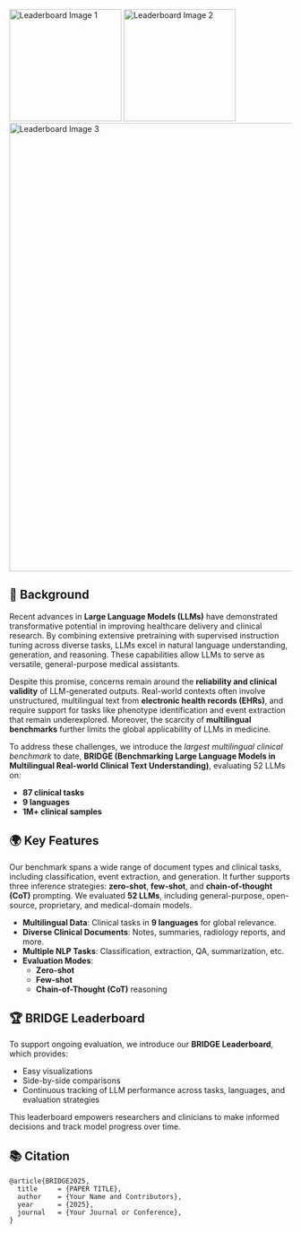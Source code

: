 <div>
  <img src="https://cdn-uploads.huggingface.co/production/uploads/67a040fb6934f9aa1c866f99/lsCIUxFkADB-Wf9cteeB4.png" alt="Leaderboard Image 1" width="200" />
  <img src="https://cdn-uploads.huggingface.co/production/uploads/67a040fb6934f9aa1c866f99/E-WF4uJB0GzplioJkWh5v.webp" alt="Leaderboard Image 2" width="200" />
  <img src="https://cdn-uploads.huggingface.co/production/uploads/67a040fb6934f9aa1c866f99/xQqbGXh0y6zIV78Cw6Vpq.png" alt="Leaderboard Image 3" width="800" />
</div>

<h2>📜 Background</h2>
<p>Recent advances in <strong>Large Language Models (LLMs)</strong> have demonstrated transformative potential in improving healthcare delivery and clinical research. By combining extensive pretraining with supervised instruction tuning across diverse tasks, LLMs excel in natural language understanding, generation, and reasoning. These capabilities allow LLMs to serve as versatile, general-purpose medical assistants.</p>
<p>Despite this promise, concerns remain around the <strong>reliability and clinical validity</strong> of LLM-generated outputs. Real-world contexts often involve unstructured, multilingual text from <strong>electronic health records (EHRs)</strong>, and require support for tasks like phenotype identification and event extraction that remain underexplored. Moreover, the scarcity of <strong>multilingual benchmarks</strong> further limits the global applicability of LLMs in medicine.</p>
<p>To address these challenges, we introduce the <em>largest multilingual clinical benchmark</em> to date, <strong>BRIDGE (Benchmarking Large Language Models in Multilingual Real-world Clinical Text Understanding)</strong>, evaluating 52 LLMs on:</p>
<ul>
  <li><strong>87 clinical tasks</strong></li>
  <li><strong>9 languages</strong></li>
  <li><strong>1M+ clinical samples</strong></li>
</ul>

<h2>🌍 Key Features</h2>
<p>Our benchmark spans a wide range of document types and clinical tasks, including classification, event extraction, and generation. It further supports three inference strategies: <strong>zero-shot</strong>, <strong>few-shot</strong>, and <strong>chain-of-thought (CoT)</strong> prompting. We evaluated <strong>52 LLMs</strong>, including general-purpose, open-source, proprietary, and medical-domain models.</p>
<ul>
  <li><strong>Multilingual Data</strong>: Clinical tasks in <strong>9 languages</strong> for global relevance.</li>
  <li><strong>Diverse Clinical Documents</strong>: Notes, summaries, radiology reports, and more.</li>
  <li><strong>Multiple NLP Tasks</strong>: Classification, extraction, QA, summarization, etc.</li>
  <li><strong>Evaluation Modes</strong>:
    <ul>
      <li><strong>Zero-shot</strong></li>
      <li><strong>Few-shot</strong></li>
      <li><strong>Chain-of-Thought (CoT)</strong> reasoning</li>
    </ul>
  </li>
</ul>

<h2>🏆 BRIDGE Leaderboard</h2>
<p>To support ongoing evaluation, we introduce our <strong>BRIDGE Leaderboard</strong>, which provides:</p>
<ul>
  <li>Easy visualizations</li>
  <li>Side-by-side comparisons</li>
  <li>Continuous tracking of LLM performance across tasks, languages, and evaluation strategies</li>
</ul>
<p>This leaderboard empowers researchers and clinicians to make informed decisions and track model progress over time.</p>

<h2>📚 Citation</h2>
<pre><code>@article{BRIDGE2025,
  title     = {PAPER TITLE},
  author    = {Your Name and Contributors},
  year      = {2025},
  journal   = {Your Journal or Conference},
}
</code></pre>
